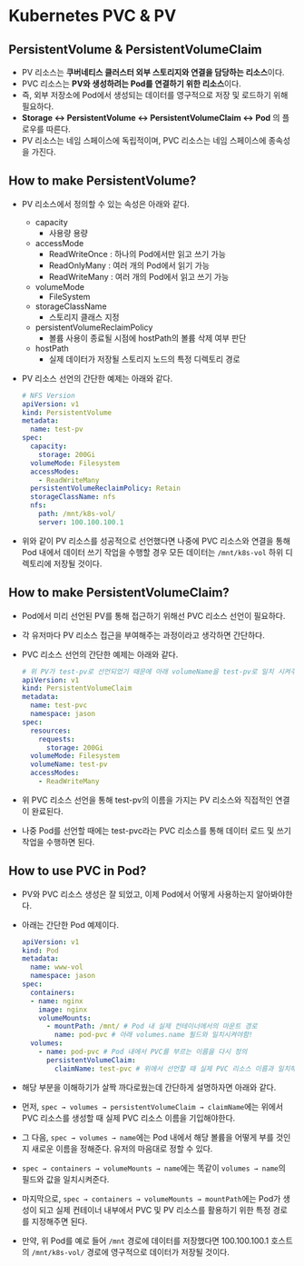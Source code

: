# Kubernetes PVC & PV

## PersistentVolume & PersistentVolumeClaim

- PV 리소스는 **쿠버네티스 클러스터 외부 스토리지와 연결을 담당하는 리소스**이다.
- PVC 리소스는 **PV와 생성하려는 Pod를 연결하기 위한 리소스**이다.
- 즉, 외부 저장소에 Pod에서 생성되는 데이터를 영구적으로 저장 및 로드하기 위해 필요하다.
- **Storage ↔️ PersistentVolume ↔️ PersistentVolumeClaim ↔️ Pod** 의 플로우를 따른다.
- PV 리소스는 네임 스페이스에 독립적이며, PVC 리소스는 네임 스페이스에 종속성을 가진다.

## How to make PersistentVolume?

- PV 리소스에서 정의할 수 있는 속성은 아래와 같다.
    - capacity
        - 사용량 용량
    - accessMode
        - ReadWriteOnce : 하나의 Pod에서만 읽고 쓰기 가능
        - ReadOnlyMany : 여러 개의 Pod에서 읽기 가능
        - ReadWriteMany : 여러 개의 Pod에서 읽고 쓰기 가능
    - volumeMode
        - FileSystem
    - storageClassName
        - 스토리지 클래스 지정
    - persistentVolumeReclaimPolicy
        - 볼륨 사용이 종료될 시점에 hostPath의 볼륨 삭제 여부 판단
    - hostPath
        - 실제 데이터가 저장될 스토리지 노드의 특정 디렉토리 경로
- PV 리소스 선언의 간단한 예제는 아래와 같다.
    
    ```yaml
    # NFS Version
    apiVersion: v1
    kind: PersistentVolume
    metadata:
      name: test-pv
    spec:
      capacity:
        storage: 200Gi
      volumeMode: Filesystem
      accessModes:
        - ReadWriteMany
      persistentVolumeReclaimPolicy: Retain
      storageClassName: nfs
      nfs:
        path: /mnt/k8s-vol/
        server: 100.100.100.1
    ```
    
- 위와 같이 PV 리소스를 성공적으로 선언했다면 나중에 PVC 리소스와 연결을 통해 Pod 내에서 데이터 쓰기 작업을 수행할 경우 모든 데이터는 `/mnt/k8s-vol` 하위 디렉토리에 저장될 것이다.

## How to make PersistentVolumeClaim?

- Pod에서 미리 선언된 PV를 통해 접근하기 위해선 PVC 리소스 선언이 필요하다.
- 각 유저마다 PV 리소스 접근을 부여해주는 과정이라고 생각하면 간단하다.
- PVC 리소스 선언의 간단한 예제는 아래와 같다.
    
    ```yaml
    # 위 PV가 test-pv로 선언되었기 때문에 아래 volumeName을 test-pv로 일치 시켜주어야 함.
    apiVersion: v1
    kind: PersistentVolumeClaim
    metadata:
      name: test-pvc
      namespace: jason
    spec:
      resources:
        requests:
          storage: 200Gi
      volumeMode: Filesystem
      volumeName: test-pv
      accessModes:
        - ReadWriteMany
    ```
    
- 위 PVC 리소스 선언을 통해 test-pv의 이름을 가지는 PV 리소스와 직접적인 연결이 완료된다.
- 나중 Pod를 선언할 때에는 test-pvc라는 PVC 리소스를 통해 데이터 로드 및 쓰기 작업을 수행하면 된다.

## How to use PVC in Pod?

- PV와 PVC 리소스 생성은 잘 되었고, 이제 Pod에서 어떻게 사용하는지 알아봐야한다.
- 아래는 간단한 Pod 예제이다.
    
    ```yaml
    apiVersion: v1
    kind: Pod
    metadata:
      name: www-vol
      namespace: jason
    spec:
      containers:
      - name: nginx
        image: nginx
        volumeMounts:
          - mountPath: /mnt/ # Pod 내 실제 컨테이너에서의 마운트 경로
            name: pod-pvc # 아래 volumes.name 필드와 일치시켜야함!
      volumes:
        - name: pod-pvc # Pod 내에서 PVC를 부르는 이름을 다시 정의
          persistentVolumeClaim:
            claimName: test-pvc # 위에서 선언할 때 실제 PVC 리소스 이름과 일치해야함
    ```
    
- 해당 부분을 이해하기가 살짝 까다로웠는데 간단하게 설명하자면 아래와 같다.
- 먼저, `spec → volumes → persistentVolumeClaim → claimName`에는 위에서 PVC 리소스를 생성할 때 실제 PVC 리소스 이름을 기입해야한다.
- 그 다음, `spec → volumes → name`에는 Pod 내에서 해당 볼륨을 어떻게 부를 것인지 새로운 이름을 정해준다. 유저의 마음대로 정할 수 있다.
- `spec → containers → volumeMounts → name`에는 똑같이 `volumes → name`의 필드와 값을 일치시켜준다.
- 마지막으로, `spec → containers → volumeMounts → mountPath`에는 Pod가 생성이 되고 실제 컨테이너 내부에서 PVC 및 PV 리소스를 활용하기 위한 특정 경로를 지정해주면 된다.
- 만약, 위 Pod를 예로 들어 `/mnt` 경로에 데이터를 저장했다면 100.100.100.1 호스트의 `/mnt/k8s-vol/` 경로에 영구적으로 데이터가 저장될 것이다.